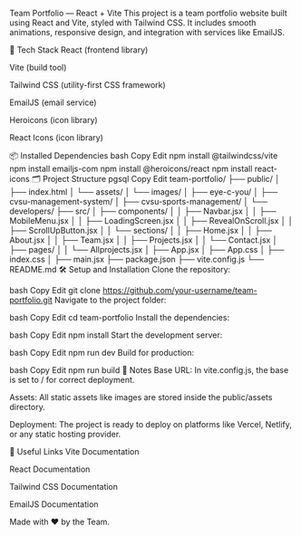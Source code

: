Team Portfolio — React + Vite
This project is a team portfolio website built using React and Vite, styled with Tailwind CSS.
It includes smooth animations, responsive design, and integration with services like EmailJS.

🚀 Tech Stack
React (frontend library)

Vite (build tool)

Tailwind CSS (utility-first CSS framework)

EmailJS (email service)

Heroicons (icon library)

React Icons (icon library)

📦 Installed Dependencies
bash
Copy
Edit
npm install @tailwindcss/vite
npm install emailjs-com
npm install @heroicons/react
npm install react-icons
🗂️ Project Structure
pgsql
Copy
Edit
team-portfolio/
├── public/
│   ├── index.html
│   └── assets/
│       └── images/
│           ├── eye-c-you/
│           ├── cvsu-management-system/
│           ├── cvsu-sports-management/
│           └── developers/
├── src/
│   ├── components/
│   │   ├── Navbar.jsx
│   │   ├── MobileMenu.jsx
│   │   ├── LoadingScreen.jsx
│   │   ├── RevealOnScroll.jsx
│   │   ├── ScrollUpButton.jsx
│   │   └── sections/
│   │       ├── Home.jsx
│   │       ├── About.jsx
│   │       ├── Team.jsx
│   │       ├── Projects.jsx
│   │       └── Contact.jsx
│   ├── pages/
│   │   └── Allprojects.jsx
│   ├── App.jsx
│   ├── App.css
│   ├── index.css
│   ├── main.jsx
├── package.json
├── vite.config.js
└── README.md
🛠️ Setup and Installation
Clone the repository:

bash
Copy
Edit
git clone https://github.com/your-username/team-portfolio.git
Navigate to the project folder:

bash
Copy
Edit
cd team-portfolio
Install the dependencies:

bash
Copy
Edit
npm install
Start the development server:

bash
Copy
Edit
npm run dev
Build for production:

bash
Copy
Edit
npm run build
📄 Notes
Base URL:
In vite.config.js, the base is set to / for correct deployment.

Assets:
All static assets like images are stored inside the public/assets directory.

Deployment:
The project is ready to deploy on platforms like Vercel, Netlify, or any static hosting provider.

🔗 Useful Links
Vite Documentation

React Documentation

Tailwind CSS Documentation

EmailJS Documentation

Made with ❤️ by the Team.